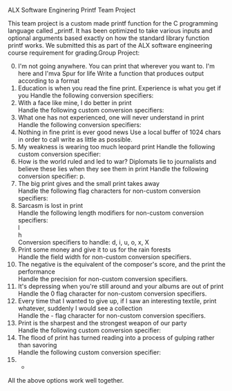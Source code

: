 ALX Software Enginering Printf Team Project


This team project is a custom made printf function for the C programming language called _printf. It has been optimized to take various inputs and optional arguments based exactly on how the standard library function printf works. We submitted this as part of the ALX software engineering course requirement for grading.Group Project:                                              

0. I'm not going anywhere. You can print that wherever you want to. I'm here and I'mva Spur for life Write a function that produces output according to a format
1. Education is when you read the fine print. Experience is what you get if you
Handle the following conversion specifiers:
2. With a face like mine, I do better in print                                      
Handle the following custom conversion specifiers:                              
3. What one has not experienced, one will never understand in print             
Handle the following conversion specifiers:                                         
4. Nothing in fine print is ever good news
Use a local buffer of 1024 chars in order to call write as little as possible. 
5. My weakness is wearing too much leopard print
Handle the following custom conversion specifier:                              
6. How is the world ruled and led to war? Diplomats lie to journalists and believe these lies when they see them in print
Handle the following conversion specifier: p.                                  
7. The big print gives and the small print takes away                          
Handle the following flag characters for non-custom conversion specifiers:     
8. Sarcasm is lost in print                                                    
Handle the following length modifiers for non-custom conversion specifiers:     
l                                                                                  
h                                                                                   
Conversion specifiers to handle: d, i, u, o, x, X                               
9. Print some money and give it to us for the rain forests                     
Handle the field width for non-custom conversion specifiers.                        
10. The negative is the equivalent of the composer's score, and the print the performance                                                                       
Handle the precision for non-custom conversion specifiers.                     
11. It's depressing when you're still around and your albums are out of print  
Handle the 0 flag character for non-custom conversion specifiers.              
12. Every time that I wanted to give up, if I saw an interesting textile, print whatever, suddenly I would see a collection                                     
Handle the - flag character for non-custom conversion specifiers.              
13. Print is the sharpest and the strongest weapon of our party                
Handle the following custom conversion specifier:                              
14. The flood of print has turned reading into a process of gulping rather than savoring                                                                        
Handle the following custom conversion specifier:                              
15. *                                                                           
All the above options work well together. 
